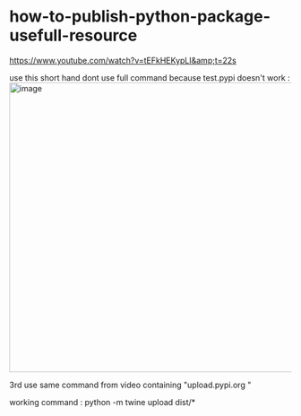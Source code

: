 # how-to-publish-python-package-usefull-resource
https://www.youtube.com/watch?v=tEFkHEKypLI&amp;t=22s

use this short hand dont use full command because test.pypi doesn't work :
<img width="517" alt="image" src="https://github.com/s2ahil/how-to-publish-python-package-usefull-resource/assets/101473078/2bc0ac4d-6764-4bb2-b5ba-c59ac1e8d692">

3rd use same command from video containing "upload.pypi.org "

working command :  python -m twine upload dist/*
